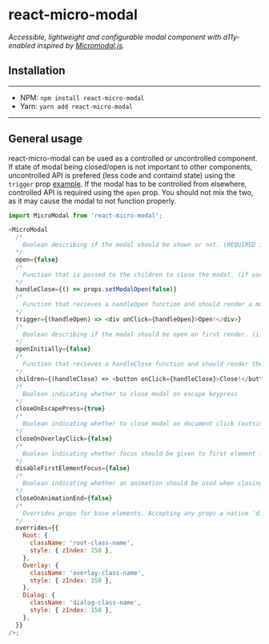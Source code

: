 # react-micro-modal

_Accessible, lightweight and configurable modal component with a11y-enabled inspired by [Micromodal.js](https://github.com/Ghosh/micromodal)._

## Installation

---

- NPM: `npm install react-micro-modal`
- Yarn: `yarn add react-micro-modal`

---

## General usage

react-micro-modal can be used as a controlled or uncontrolled component. If state of modal being closed/open is not important to other components, uncontrolled API is prefered (less code and containd state) using the `trigger` prop [example](https://github.com/Meemaw/react-micro-modal/#example). If the modal has to be controlled from elsewhere, controlled API is required using the `open` prop. You should not mix the two, as it may cause the modal to not function properly.

```js
import MicroModal from 'react-micro-modal';

<MicroModal
  /*
    Boolean describing if the modal should be shown or not. (REQUIRED if used as a controlled component)
  */
  open={false}
  /*
    Function that is passed to the children to close the modal. (if used as a controlled component)
  */
  handleClose={() => props.setModalOpen(false)}
  /*
    Function that recieves a handleOpen function and should render a modal trigger. (REQUIRED if used as a uncontrolled component)
  */
  trigger={(handleOpen) => <div onClick={handleOpen}>Open!</div>}
  /*
    Boolean describing if the modal should be open on first render. (if used as a uncontrolled component, else just use open)
  */
  openInitially={false}
  /*
    Function that recieves a handleClose function and should render the modal content.
  */
  children={(handleClose) => <button onClick={handleClose}>Close!</button>}
  /*
    Boolean indicating whether to close modal on escape keypress
  */
  closeOnEscapePress={true}
  /*
    Boolean indicating whether to close modal on document click (outside of modal content)
  */
  closeOnOverlayClick={false}
  /*
    Boolean indicating whether focus should be given to first element in modal after it got open
  */
  disableFirstElementFocus={false}
  /*
    Boolean indicating whether an animation should be used when closing the modal. Animation has to be applied as the modal is waiting for the "animationend" DOM event. Basic animation is provided and can be imported from "react-micro-modal/dist/index.css".
  */
  closeOnAnimationEnd={false}
  /*
    Overrides props for base elements. Accepting any props a native 'div' elements accepts
  */
  overrides={{
    Root: {
      className: 'root-class-name',
      style: { zIndex: 150 },
    },
    Overlay: {
      className: 'overlay-class-name',
      style: { zIndex: 150 },
    },
    Dialog: {
      className: 'dialog-class-name',
      style: { zIndex: 150 },
    },
  }}
/>;
```
